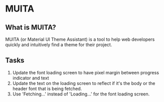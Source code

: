 # MUITA
## What is MUITA?
MUITA (or Material UI Theme Assistant) is a tool to help web developers quickly and intuitively find a theme for their project.

## Tasks
1. Update the font loading screen to have pixel margin between progress indicator and text
2. Update the text on the loading screen to reflect if it's the body or the header font that is being fetched.
3. Use 'Fetching...' instead of 'Loading...' for the font loading screen.

